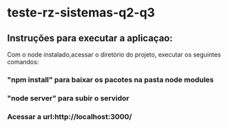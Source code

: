 # teste-rz-sistemas-q2-q3

## Instruções para executar a aplicaçao:
Com o node instalado,acessar o diretório do projeto, executar os seguintes comandos:
### "npm install" para baixar os pacotes na pasta node modules
### "node server" para subir o servidor
### Acessar a url:http://localhost:3000/
